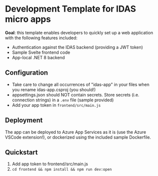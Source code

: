 # Development Template for IDAS micro apps

**Goal**: this template enables developers to quickly set up a web application with the following
features included:

* Authentication against the IDAS backend (providing a JWT token)
* Sample Svelte frontend code
* App-local .NET 8 backend

## Configuration

* Take care to change all occurrences of "idas-app" in your files when you rename idas-app.csproj (you should!)
* appsettings.json should NOT contain secrets. Store secrets (i.e. connection strings) in a `.env` file (sample provided)
* Add your app token in `frontend/src/main.js`

## Deployment

The app can be deployed to Azure App Services as it is (use the Azure VSCode extension!), or dockerized using the included sample Dockerfile.

## Quickstart
1. Add app token to frontend/src/main.js
1. `cd frontend && npm install && npm run dev:open`

